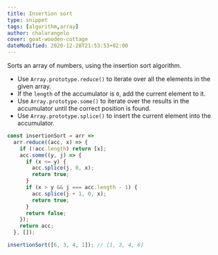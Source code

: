 ```yaml
---
title: Insertion sort
type: snippet
tags: [algorithm,array]
author: chalarangelo
cover: goat-wooden-cottage
dateModified: 2020-12-28T21:53:53+02:00
---
```


Sorts an array of numbers, using the insertion sort algorithm.

- Use `Array.prototype.reduce()` to iterate over all the elements in the given array.
- If the `length` of the accumulator is `0`, add the current element to it.
- Use `Array.prototype.some()` to iterate over the results in the accumulator until the correct position is found.
- Use `Array.prototype.splice()` to insert the current element into the accumulator.

```js
const insertionSort = arr =>
  arr.reduce((acc, x) => {
    if (!acc.length) return [x];
    acc.some((y, j) => {
      if (x <= y) {
        acc.splice(j, 0, x);
        return true;
      }
      if (x > y && j === acc.length - 1) {
        acc.splice(j + 1, 0, x);
        return true;
      }
      return false;
    });
    return acc;
  }, []);
```

```js
insertionSort([6, 3, 4, 1]); // [1, 3, 4, 6]
```
